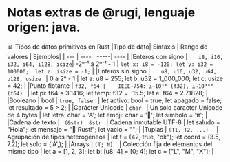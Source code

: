 # Notas extras de @rugi, lenguaje origen: java.
📊 Tipos de datos primitivos en Rust
|Tipo de dato|	Sintaxis	| Rango de valores	| Ejemplos|
| --- | ---- | -----| ---- |
|Enteros con signo | ```	i8, i16, i32, i64, i128, isize ```|	-2ⁿ⁻¹ a 2ⁿ⁻¹ - 1	 | ``` let x: i8 = -120; let y: i32 = 100000;  let z: isize = -1; ``` |
|Enteros sin signo | ``` 	u8, u16, u32, u64, u128, usize  ``` |	0 a 2ⁿ - 1 |	let a: u8 = 255; let b: u32 = 1_000_000; let c: usize = 42; |
|Punto flotante | ``` f32, f64 |	IEEE-754: ±~10³⁸ (f32), ±~10³⁰⁸ (f64)  ``` |	let pi: f64 = 3.1416; let temp: f32 = -15.5; let e: f64 = 2.71828; |
|Booleano |	bool |	 ``` true, false  ``` | 	let activo: bool = true; let apagado = false; let resultado = 5 > 2; |
|Carácter Unicode |	 ``` char  ``` | Un solo caracter Unicode de 4 bytes |	let letra: char = 'A'; let emoji: char = '🚀'; let simbolo = 'π'; |
|Cadena de texto | ```  (&str)	&str  ``` |	Cadena inmutable UTF-8 |	let saludo = "Hola"; let mensaje = "🦀 Rust!"; let vacio = ""; |
|Tuplas | ``` (T1, T2, ...)	  ``` | Agrupación de tipos heterogéneos	| let t = (42, true, "ok"); let coord = (3.5, 7.2); let solo = ('A',); |
|Arrays |	``` [T; N]   ```|	Colección fija de elementos del mismo tipo |	let a = [1, 2, 3]; let b: [u8; 4] = [0; 4]; let c = ["L", "M", "X"]; |
